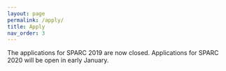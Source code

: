 ```yaml
---
layout: page
permalink: /apply/
title: Apply
nav_order: 3
---
```


The applications for SPARC 2019 are now closed. Applications for SPARC 2020 will be open in early January. 
